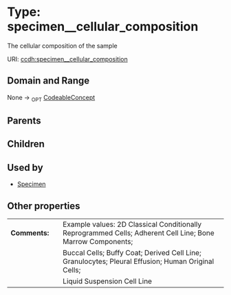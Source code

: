 
# Type: specimen__cellular_composition


The cellular composition of the sample

URI: [ccdh:specimen__cellular_composition](https://example.org/ccdh/specimen__cellular_composition)


## Domain and Range

None ->  <sub>OPT</sub> [CodeableConcept](CodeableConcept.md)

## Parents


## Children


## Used by

 * [Specimen](Specimen.md)

## Other properties

|  |  |  |
| --- | --- | --- |
| **Comments:** | | Example values: 2D Classical Conditionally Reprogrammed Cells; Adherent Cell Line; Bone Marrow Components; |
|  | | Buccal Cells; Buffy Coat; Derived Cell Line; Granulocytes; Pleural Effusion; Human Original Cells; |
|  | | Liquid Suspension Cell Line  |

